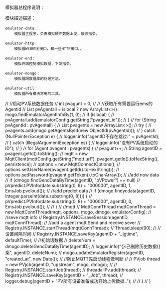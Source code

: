 模拟器总程序说明：

模块描述描述：

    emulator-data：
        模拟器主程序，负责模拟硬件数据上发，接收指令。

    emulator-http：
        模拟器WEB相关接口，和一些HTTP接口。。

    emulator-end：
        模拟终端控制模拟数据，下发指令。

    emulator-mongo：
        模拟器跟数据库的处理方法。

    emulator-util：
        模拟器所有模块常用的工具。

//        //启动PV系统数据任务
//        int pvagunt = 0;
//
//        //获取所有需要运行ems的Agentid
//        List<String> pvAgentall = islocal ? new ArrayList<>() : mogo.findEmulatorAgentInfoBy(1, 0);
//        if (islocal) {
//            pvAgentall.add(emulatorConfig.getString("pvagent_id"));
//        }
//        for (String pvAgentId : pvAgentall) {
//            List<Agent> pvagents = new ArrayList<>();
//            try {
//                pvagents.add(mogo.getAgentsById(new ObjectId(pvAgentId)));
//            } catch (NullPointerException e) {
//                logger.info("agentID不存在跳过:" + pvAgentId);
//            } catch (IllegalArgumentException es) {
//                logger.info("没有PV系统启动的ID");
//            }
//            for (Agent pvagent : pvagents) {
//                pvagunt++;
//                String agentID = pvagent.getId().toString();
//                mqtt = new MqttClient(mqttConfig.getString("mqtt.url"), pvagent.getId().toHexString(), persistence);
//                options = new MqttConnectOptions();
//                options.setUserName(pvagent.getId().toHexString());
//                options.setPassword(pvagent.getToken().toCharArray());
//                //add now data
//                if (dmogo.findGendDataByTime(agentID, "pVPower") == null)
//                    pVpredict.PVInfo(date.substring(0, 8) + "000000", agentID, 1, EmsJob.pvcloud());
//                //add predict data
//                if (dmogo.findycdata(agentID, Integer.parseInt(date.substring(0, 8)))) {
//                    pVpredict.PVInfo(date.substring(0, 8) + "000000", agentID, 0, EmsJob.pvcloud());
//
//                }
//                //mqtt
//                MqttConnThread mqttConnThread = new MqttConnThread(mqtt, options, mogo, dmogo, emulatorConfig);
//                //seve mqtt info
//                Registry.INSTANCE.saveSession(agentID, mqttConnThread);
//                //add a agent mqtt Send and receive sever
//                Registry.INSTANCE.startThread(mqttConnThread);
//                Thread.sleep(90);
//                //设置间隔时间
//                Registry.INSTANCE.saveKey(agentID + "_jgtime", defaultTime);
//                //初始话数据
//                deleteNum = dmogo.deleteGendDataByTime(agentID);
//                logger.info("{}:已删除历史数据{}条", agentID, deleteNum);
//                mogo.updateEmulatorRegister(agentID, "created_at", new Date());
//                //防止MQTT先启动线程做判断
//
//                PVjob thread = new PVjob(agentID, "upstream", mogo, dmogo);
//                // Registry.INSTANCE.startJob(thread);
//                threadallPv.add(thread);
//                Registry.INSTANCE.saveKey(agentID + "_Job", thread);
//                logger.debug(agentID + "PV所有设备准备成功开始上传数据..");
//
//            }
//        }









